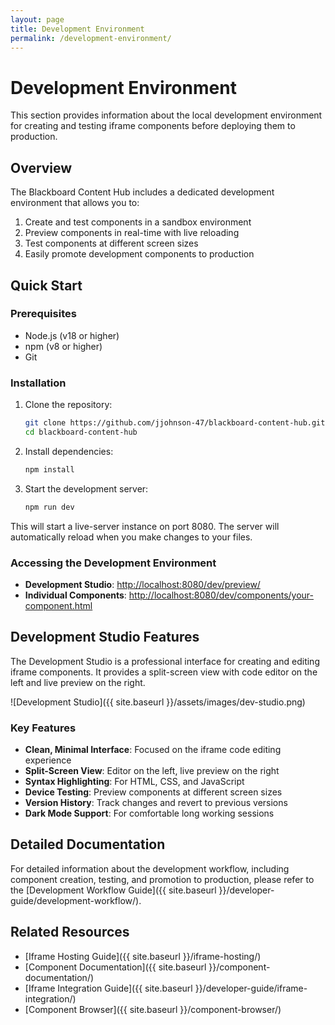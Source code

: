 ```yaml
---
layout: page
title: Development Environment
permalink: /development-environment/
---
```


# Development Environment

This section provides information about the local development environment for creating and testing iframe components before deploying them to production.

## Overview

The Blackboard Content Hub includes a dedicated development environment that allows you to:

1. Create and test components in a sandbox environment
2. Preview components in real-time with live reloading
3. Test components at different screen sizes
4. Easily promote development components to production

## Quick Start

### Prerequisites

- Node.js (v18 or higher)
- npm (v8 or higher)
- Git

### Installation

1. Clone the repository:
   ```bash
   git clone https://github.com/jjohnson-47/blackboard-content-hub.git
   cd blackboard-content-hub
   ```

2. Install dependencies:
   ```bash
   npm install
   ```

3. Start the development server:
   ```bash
   npm run dev
   ```

This will start a live-server instance on port 8080. The server will automatically reload when you make changes to your files.

### Accessing the Development Environment

- **Development Studio**: [http://localhost:8080/dev/preview/](http://localhost:8080/dev/preview/)
- **Individual Components**: [http://localhost:8080/dev/components/your-component.html](http://localhost:8080/dev/components/your-component.html)

## Development Studio Features

The Development Studio is a professional interface for creating and editing iframe components. It provides a split-screen view with code editor on the left and live preview on the right.

![Development Studio]({{ site.baseurl }}/assets/images/dev-studio.png)

### Key Features

- **Clean, Minimal Interface**: Focused on the iframe code editing experience
- **Split-Screen View**: Editor on the left, live preview on the right
- **Syntax Highlighting**: For HTML, CSS, and JavaScript
- **Device Testing**: Preview components at different screen sizes
- **Version History**: Track changes and revert to previous versions
- **Dark Mode Support**: For comfortable long working sessions

## Detailed Documentation

For detailed information about the development workflow, including component creation, testing, and promotion to production, please refer to the [Development Workflow Guide]({{ site.baseurl }}/developer-guide/development-workflow/).

## Related Resources

- [Iframe Hosting Guide]({{ site.baseurl }}/iframe-hosting/)
- [Component Documentation]({{ site.baseurl }}/component-documentation/)
- [Iframe Integration Guide]({{ site.baseurl }}/developer-guide/iframe-integration/)
- [Component Browser]({{ site.baseurl }}/component-browser/)